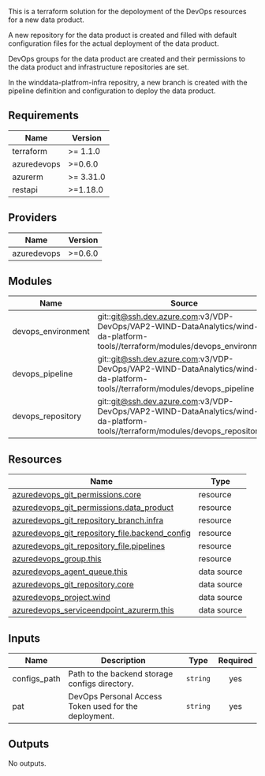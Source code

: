 This is a terraform solution for the depoloyment of the DevOps resources for a
new data product.

A new repository for the data product is created and filled with default
configuration files for the actual deployment of the data product.

DevOps groups for the data product are created and their permissions to the
data product and infrastructure repositories are set.

In the winddata-platfrom-infra repositry, a new branch is created with the
pipeline definition and configuration to deploy the data product.

## Requirements

| Name | Version |
|------|---------|
| terraform | >= 1.1.0 |
| azuredevops | >=0.6.0 |
| azurerm | >= 3.31.0 |
| restapi | >=1.18.0 |

## Providers

| Name | Version |
|------|---------|
| azuredevops | >=0.6.0 |

## Modules

| Name | Source | Version |
|------|--------|---------|
| devops\_environment | git::git@ssh.dev.azure.com:v3/VDP-DevOps/VAP2-WIND-DataAnalytics/wind-da-platform-tools//terraform/modules/devops_environment | 20231129.3 |
| devops\_pipeline | git::git@ssh.dev.azure.com:v3/VDP-DevOps/VAP2-WIND-DataAnalytics/wind-da-platform-tools//terraform/modules/devops_pipeline | 20231129.3 |
| devops\_repository | git::git@ssh.dev.azure.com:v3/VDP-DevOps/VAP2-WIND-DataAnalytics/wind-da-platform-tools//terraform/modules/devops_repository | 20231129.3 |

## Resources

| Name | Type |
|------|------|
| [azuredevops_git_permissions.core](https://registry.terraform.io/providers/microsoft/azuredevops/latest/docs/resources/git_permissions) | resource |
| [azuredevops_git_permissions.data_product](https://registry.terraform.io/providers/microsoft/azuredevops/latest/docs/resources/git_permissions) | resource |
| [azuredevops_git_repository_branch.infra](https://registry.terraform.io/providers/microsoft/azuredevops/latest/docs/resources/git_repository_branch) | resource |
| [azuredevops_git_repository_file.backend_config](https://registry.terraform.io/providers/microsoft/azuredevops/latest/docs/resources/git_repository_file) | resource |
| [azuredevops_git_repository_file.pipelines](https://registry.terraform.io/providers/microsoft/azuredevops/latest/docs/resources/git_repository_file) | resource |
| [azuredevops_group.this](https://registry.terraform.io/providers/microsoft/azuredevops/latest/docs/resources/group) | resource |
| [azuredevops_agent_queue.this](https://registry.terraform.io/providers/microsoft/azuredevops/latest/docs/data-sources/agent_queue) | data source |
| [azuredevops_git_repository.core](https://registry.terraform.io/providers/microsoft/azuredevops/latest/docs/data-sources/git_repository) | data source |
| [azuredevops_project.wind](https://registry.terraform.io/providers/microsoft/azuredevops/latest/docs/data-sources/project) | data source |
| [azuredevops_serviceendpoint_azurerm.this](https://registry.terraform.io/providers/microsoft/azuredevops/latest/docs/data-sources/serviceendpoint_azurerm) | data source |

## Inputs

| Name | Description | Type | Required |
|------|-------------|------|:--------:|
| configs\_path | Path to the backend storage configs directory. | `string` | yes |
| pat | DevOps Personal Access Token used for the deployment. | `string` | yes |

## Outputs

No outputs.
